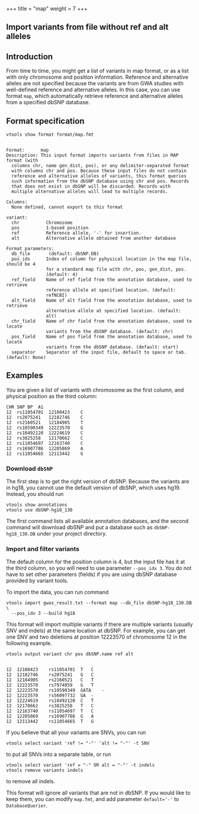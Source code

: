 +++
title = "map"
weight = 7
+++

## Import variants from file without ref and alt alleles 

## Introduction

From time to time, you might get a list of variants in map format, or as a list with only chromosome and position information. Reference and alternative alleles are not specified because the variants are from GWA studies with well-defined reference and alternative alleles. In this case, you can use format `map`, which automatically retrieve reference and alternative alleles from a specified dbSNP database. 



## Format specification

    vtools show format format/map.fmt
    

    Format:      map
    Description: This input format imports variants from files in MAP format (with
      columns chr, name gen_dist, pos), or any delimiter-separated format
      with columns chr and pos. Because these input files do not contain
      reference and alternative alleles of variants, this format queries
      such information from the dbSNP database using chr and pos. Records
      that does not exist in dbSNP will be discarded. Records with
      multiple alternative alleles will lead to multiple records.
    
    Columns:
      None defined, cannot export to this format
    
    variant:
      chr          Chromosome
      pos          1-based position
      ref          Reference allele, '-' for insertion.
      alt          Alternative allele obtained from another database
    
    Format parameters:
      db_file       (default: dbSNP.DB)
      pos_idx      Index of column for pyhysical location in the map file, should be 4
                   for a standard map file with chr, pos, gen_dist, pos.
                   (default: 4)
      ref_field    Name of ref field from the annotation database, used to retrieve
                   reference allele at specified location. (default:
                   refNCBI)
      alt_field    Name of alt field from the annotation database, used to retrieve
                   alternative allele at specified location. (default:
                   alt)
      chr_field    Name of chr field from the annotation database, used to locate
                   variants from the dbSNP database. (default: chr)
      pos_field    Name of pos field from the annotation database, used to locate
                   variants from the dbSNP database. (default: start)
      separator    Separator of the input file, default to space or tab. (default: None)
    
    



## Examples

You are given a list of variants with chromosome as the first column, and physical position as the third column: 



    CHR	SNP	BP	A1
    12	rs11054701	12180423	C
    12	rs2075241	12182746	C
    12	rs2160521	12184905	T
    12	rs10590349	12223570	G
    12	rs10492120	12224619	C
    12	rs3825258	12170662	C
    12	rs11054697	12163740	C
    12	rs16907786	12205869	A
    12	rs11054665	12113442	G
    



### Download `dbSNP`

The first step is to get the right version of dbSNP. Because the variants are in hg18, you cannot use the default version of dbSNP, which uses hg19. Instead, you should run 



    vtools show annotations
    vtools use dbSNP-hg18_130
    

The first command lists all available annotation databases, and the second command will download dbSNP and put a database such as `dbSNP-hg18_130.DB` under your project directory. 



### Import and filter variants

The default column for the position column is 4, but the input file has it at the third column, so you will need to use parameter `--pos_idx 3`. You do not have to set other parameters (fields) if you are using dbSNP database provided by variant tools. 

To import the data, you can run command 



    vtools import gwas_result.txt --format map --db_file dbSNP-hg18_130.DB \
      --pos_idx 3 --build hg18
    

This format will import multiple variants if there are multiple variants (usually SNV and indels) at the same location at dbSNP. For example, you can get one SNV and two deletions at position 12223570 of chromosome 12 in the following example. 



    vtools output variant chr pos dbSNP.name ref alt 
    

    12	12180423	rs11054701	T	C
    12	12182746	rs2075241	G	C
    12	12184905	rs2160521	C	T
    12	12223570	rs7974059	G	T
    12	12223570	rs10590349	GATA	-
    12	12223570	rs56097732	GA	-
    12	12224619	rs10492120	C	T
    12	12170662	rs3825258	T	C
    12	12163740	rs11054697	T	C
    12	12205869	rs16907786	G	A
    12	12113442	rs11054665	T	G
    

If you believe that all your variants are SNVs, you can run 



    vtools select variant 'ref != "-"' 'alt != "-"' -t SNV
    

to put all SNVs into a separate table, or run 



    vtools select variant 'ref = "-" OR alt = "-"' -t indels
    vtools remove variants indels
    

to remove all indels. 



This format will ignore all variants that are not in dbSNP. If you would like to keep them, you can modify `map.fmt`, and add parameter `default='-'` to `DatabaseQuerier`.

